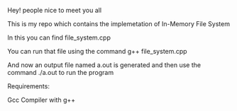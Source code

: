 Hey! people nice to meet you all

This is my repo which contains the implemetation of In-Memory File System

In this you can find file_system.cpp

You can run that file using the command
g++ file_system.cpp

And now an output file named a.out is generated and then use the command
./a.out to run the program

Requirements:

Gcc Compiler with g++
